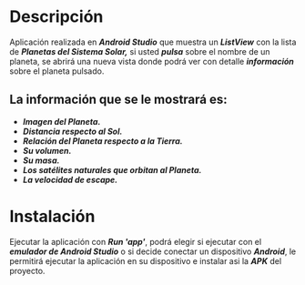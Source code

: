 # **Descripción**

Aplicación realizada en **_Android Studio_** que muestra un **_ListView_** con la lista de **_Planetas 
del Sistema Solar,_** si usted **_pulsa_** sobre el nombre de un planeta, se abrirá una nueva vista
donde podrá ver con detalle **_información_** sobre el planeta pulsado.

## La información que se le mostrará es:

- **_Imagen del Planeta._**
- **_Distancia respecto al Sol._**
- **_Relación del Planeta respecto a la Tierra._**
- **_Su volumen._**
- **_Su masa._**
- **_Los satélites naturales que orbitan al Planeta._**
- **_La velocidad de escape._**


# **Instalación**

Ejecutar la aplicación con **_Run 'app'_**, podrá elegir si ejecutar con el **_emulador de Android
Studio_** o si decide conectar un dispositivo **_Android_**, le permitirá ejecutar la aplicación en
su dispositivo e instalar asi la **_APK_** del proyecto.